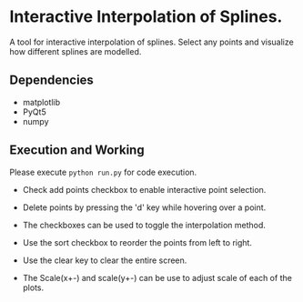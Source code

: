 # Interactive Interpolation of Splines.
A tool for interactive interpolation of splines. Select any points and visualize how different splines are modelled. 

## Dependencies

+ matplotlib
+ PyQt5
+ numpy


## Execution and Working

Please execute `python run.py` for code execution.

+  Check add points checkbox to enable interactive point selection. 

+  Delete points by pressing the 'd' key while hovering over a point.

+  The checkboxes can be used to toggle the interpolation method. 

+  Use the sort checkbox to reorder the points from left to right.

+  Use the clear key to clear the entire screen. 

+  The Scale(x+-) and scale(y+-) can be use to adjust scale of each of the plots. 
